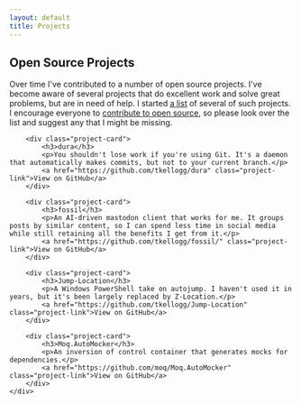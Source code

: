 ```yaml
---
layout: default
title: Projects
---
```


<div class="content-container">
    <div class="content-section">
        <h2>Open Source Projects</h2>
        <p>Over time I've contributed to a number of open source projects. I've become aware of several projects that do excellent work and solve great problems, but are in need of help. I started <a href="/projects/open-source.html">a list</a> of several of such projects. I encourage everyone to <a href="/blog/2012/04/22/why-open-source-is-worth-your-time/">contribute to open source</a>, so please look over the list and suggest any that I might be missing.</p>
        
        <div class="project-card">
            <h3>dura</h3>
            <p>You shouldn't lose work if you're using Git. It's a daemon that automatically makes commits, but not to your current branch.</p>
            <a href="https://github.com/tkellogg/dura" class="project-link">View on GitHub</a>
        </div>
        
        <div class="project-card">
            <h3>fossil</h3>
            <p>An AI-driven mastodon client that works for me. It groups posts by similar content, so I can spend less time in social media while still retaining all the benefits I get from it.</p>
            <a href="https://github.com/tkellogg/fossil/" class="project-link">View on GitHub</a>
        </div>
        
        <div class="project-card">
            <h3>Jump-Location</h3>
            <p>A Windows PowerShell take on autojump. I haven't used it in years, but it's been largely replaced by Z-Location.</p>
            <a href="https://github.com/tkellogg/Jump-Location" class="project-link">View on GitHub</a>
        </div>
        
        <div class="project-card">
            <h3>Moq.AutoMocker</h3>
            <p>An inversion of control container that generates mocks for dependencies.</p>
            <a href="https://github.com/moq/Moq.AutoMocker" class="project-link">View on GitHub</a>
        </div>
    </div>
</div>
